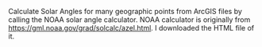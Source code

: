 Calculate Solar Angles for many geographic points from ArcGIS files by calling the NOAA solar angle calculator. NOAA calculator is originally from https://gml.noaa.gov/grad/solcalc/azel.html. I downloaded the HTML file of it. 
